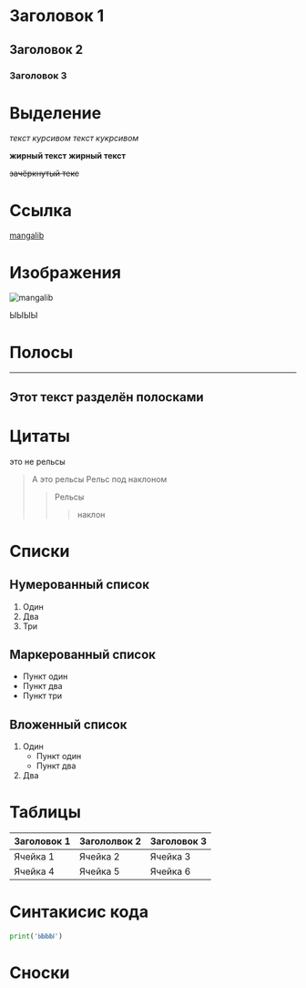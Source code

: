 # Заголовок 1
## Заголовок 2
### Заголовок 3

# Выделение
*текст курсивом*
_текст кукрсивом_

**жирный текст**
__жирный текст__

~~зачёркнутый текс~~

# Ссылка
[mangalib](https://mangalib.me/)

# Изображения
![mangalib](https://masterpiecer-images.s3.yandex.net/a7e9ead9a11411eea600d261b2905eb9:upscaled)

ЫЫЫЫ

# Полосы
---
Этот текст разделён полосками
---

# Цитаты
это не рельсы
> А это рельсы
> Рельс под наклоном
>> Рельсы
>>> наклон

# Списки
## Нумерованный список
1. Один
2. Два
3. Три

## Маркерованный список
- Пункт один
- Пункт два
- Пункт три

## Вложенный список
1. Один
   - Пункт один
   - Пункт два
2. Два

# Таблицы
|Заголовок 1|Загололвок 2|Заголовок 3|
|-----------|------------|-----------|
|Ячейка 1 |Ячейка 2 |Ячейка 3 |
|Ячейка 4 |Ячейка 5 |Ячейка 6 |

# Синтакисис кода
```python
print('ЫЫЫЫ')
```

# Сноски


#

#
